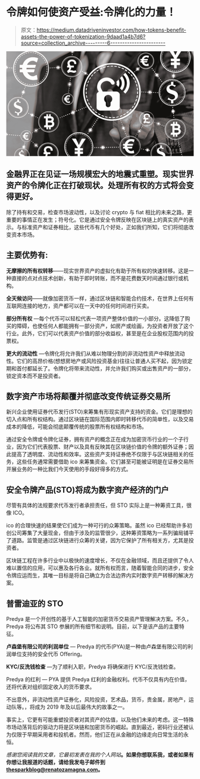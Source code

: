 # 令牌如何使资产受益:令牌化的力量！

> 原文：<https://medium.datadriveninvestor.com/how-tokens-benefit-assets-the-power-of-tokenization-9daad1a4b7d6?source=collection_archive---------6----------------------->

![](img/87d53088af788a977cf571e52318ca6a.png)

## 金融界正在见证一场规模宏大的地震式重塑。现实世界资产的令牌化正在打破现状。处理所有权的方式将会变得更好。

除了持有和交易，检查市场波动性，以及讨论 crypto 与 fiat 相比的未来之路，更重要的事情正在发生；符号化。它是通过安全令牌反映在区块链上的真实资产的表示。与标准资产和证券相比，这些代币有几个好处，正如我们所知，它们将彻底改变资本市场。

## **主要优势有:**

**无摩擦的所有权转移**——现实世界资产的虚拟化有助于所有权的快速转移。这是一种直接的点对点技术创新，有助于即时转账，而不是花费数天时间通过银行或机构。

**全天候访问**——就像加密货币一样，通过区块链和智能合约技术，在世界上任何有互联网连接的地方，资产都可以在一天中的任何时间进行买卖。

**部分所有权** —每个代币可以轻松代表一项资产整体价值的一小部分。这降低了购买的障碍，也使任何人都能拥有一部分资产，如房产或绘画，为投资者开放了这个行业。此外，它们可以代表资产价值的部分收益权，甚至是在企业股权范围内的投票权。

**更大的流动性** —令牌化将允许我们从难以物理分割的非流动性资产中释放流动性。它们的高昂价格(想想房地产或风险投资基金)往往让普通人买不起，因为锁定期和首付都延长了。令牌化将带来流动性，并允许我们购买或出售资产的一部分，锁定资本而不是投资者。

## **数字资产市场将颠覆并彻底改变传统证券交易所**

新兴企业使用证券代币发行(STO)来筹集有形现实资产支持的资金。它们是理想的切入点和所有权结构。通过区块链在国际范围内即时转移代币的简单性，以及交易成本的降低，可能会彻底颠覆传统的股票所有权结构和市场。

通过安全令牌或令牌化证券，拥有资产的概念正在成为加密货币行业的一个子行业，因为它们代表股票、财产以及具有反映其在区块链价值的令牌的额外证券；因此提高了透明度、流动性和效率。这些资产支持证券绝不仅限于与区块链相关的任务，这些任务通常需要借助 ico 来筹集资金。它们甚至可能被证明是在证券交易所开展业务的一种比我们今天使用的手段好得多的方式。

## **安全令牌产品(STO)将成为数字资产经济的门户**

尽管有具体的法规要求代币发行者承担责任，但 STO 实际上是一种筹资工具，很像 ICO。

ico 的合理快速的结果使它们成为一种可行的众筹策略。虽然 ico 已经帮助许多初创公司筹集了大量现金，但由于涉及的监管很少，这种筹资策略为一系列骗局铺平了道路。监管是通过区块链进行众筹的关键，因为它保护了所有相关方，尤其是投资者。

区块链工程在许多行业中以极快的速度增长，不仅在金融领域，而且还提供了令人难以置信的应用，可以惠及各行各业。就所有权而言，随着智能合同的进步，安全令牌应运而生，其唯一目标是将自己确立为合法边界内实时数字资产转移的解决方案。

## **普雷迪亚的 STO**

Predya 是一个开创性的基于人工智能的加密货币交易资产管理解决方案。不久，Predya 将公布其 STO 参展的所有细节和说明。目前，以下是该产品的主要特征。

**卢森堡有限公司的利润单位** — Predya 的代币(PYA)是一种由卢森堡有限公司的利润单位支持的安全代币 Oﬀering。

**KYC/反洗钱检查** —为了顺利入职，Predya 将确保进行 KYC/反洗钱检查。

Predya 的红利 — PYA 提供 Predya 红利的金融权利。代币不仅具有内在价值，还将代表对组织固定收入的货币要求。

不出意外，非流动性资产证券化，风险投资，艺术品，货币，贵金属，房地产，运动队等。，将成为 2019 年及以后最伟大的故事之一。

事实上，它更有可能重塑投资者对其资产的估值，以及他们未来的考虑。这一特殊市场动荡背后的驱动力将是区块链和加密货币的崛起。直到最近，密码行业还被认为仅限于早期采用者和投机者。然而，他们正在从金融的边缘走向日常生活的永恒。

*感谢您阅读我的文章，它最初发表在我的个人网站*[](https://renatozamagna.com/)**。如果你想联系我，或者如果有你想让我报道的话题，请给我发电子邮件到 thesparkblog@renatozamagna.com。**